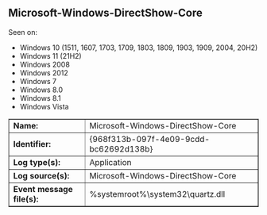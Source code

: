 ## Microsoft-Windows-DirectShow-Core

Seen on:
* Windows 10 (1511, 1607, 1703, 1709, 1803, 1809, 1903, 1909, 2004, 20H2)
* Windows 11 (21H2)
* Windows 2008
* Windows 2012
* Windows 7
* Windows 8.0
* Windows 8.1
* Windows Vista

<table border="1" class="docutils">
  <tbody>
    <tr>
      <td><b>Name:</b></td>
      <td>Microsoft-Windows-DirectShow-Core</td>
    </tr>
    <tr>
      <td><b>Identifier:</b></td>
      <td>{968f313b-097f-4e09-9cdd-bc62692d138b}</td>
    </tr>
    <tr>
      <td><b>Log type(s):</b></td>
      <td>Application</td>
    </tr>
    <tr>
      <td><b>Log source(s):</b></td>
      <td>Microsoft-Windows-DirectShow-Core</td>
    </tr>
    <tr>
      <td><b>Event message file(s):</b></td>
      <td>%systemroot%\system32\quartz.dll</td>
    </tr>
  </tbody>
</table>

&nbsp;

